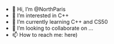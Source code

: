 - 👋 Hi, I’m @NorthParis
- 👀 I’m interested in С++
- 🌱 I’m currently learning С++ and CS50
- 💞️ I’m looking to collaborate on ...
- 📫 How to reach me: here)

